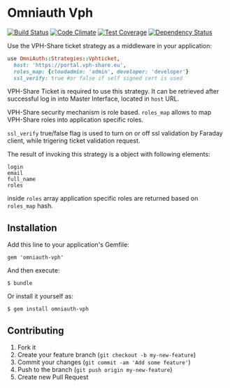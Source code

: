 # Omniauth Vph

[![Build Status](https://travis-ci.org/dice-cyfronet/omniauth-vph.svg)](https://travis-ci.org/dice-cyfronet/omniauth-vph) [![Code Climate](https://codeclimate.com/github/dice-cyfronet/omniauth-vph/badges/gpa.svg)](https://codeclimate.com/github/dice-cyfronet/omniauth-vph) [![Test Coverage](https://codeclimate.com/github/dice-cyfronet/omniauth-vph/badges/coverage.svg)](https://codeclimate.com/github/dice-cyfronet/omniauth-vph) [![Dependency Status](https://gemnasium.com/dice-cyfronet/omniauth-vph.svg)](https://gemnasium.com/dice-cyfronet/omniauth-vph)

Use the VPH-Share ticket strategy as a middleware in your application:

```ruby
use OmniAuth::Strategies::Vphticket,
  host: 'https://portal.vph-share.eu',
  roles_map: {cloudadmin: 'admin', developer: 'developer'}
  ssl_verify: true #or false if self signed cert is used
```

VPH-Share Ticket is required to use this strategy. It can be retrieved after successful log in into Master Interface, located in `host` URL.

VPH-Share security mechanism is role based. `roles_map` allows to map VPH-Share
roles into application specific roles.

`ssl_verify` true/false flag is used to turn on or off ssl validation by Faraday client, while trigering ticket validation request.

The result of invoking this strategy is a object with following elements:

```
login
email
full_name
roles
```

inside `roles` array application specific roles are returned based on `roles_map` hash.

## Installation

Add this line to your application's Gemfile:

    gem 'omniauth-vph'

And then execute:

    $ bundle

Or install it yourself as:

    $ gem install omniauth-vph

## Contributing

1. Fork it
2. Create your feature branch (`git checkout -b my-new-feature`)
3. Commit your changes (`git commit -am 'Add some feature'`)
4. Push to the branch (`git push origin my-new-feature`)
5. Create new Pull Request
